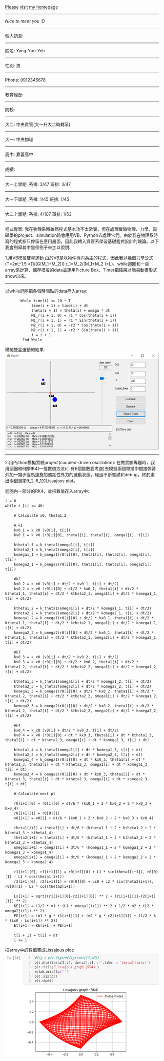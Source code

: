 [Please visit my homepage](https://Yang-Yun-Yeh.github.io/)
***
*Nice to meet you :D*
***
個人訊息:
***
姓名: Yang-Yun-Yeh
***
性別: 男
***
Phone: 0912345678
***
教育經歷:
***
院校:
***
大二: 中央資管(大一升大二時轉系)
***
大一: 中央物理
***
高中: 嘉義高中
***
成績:
***
大一上學期: 系排: 3/47		班排: 3/47
***
大一下學期: 系排: 1/45		班排: 1/45
***
大二上學期: 系排: 4/107	       班排: 1/53
***
程式專案:
我在物理系時雖然程式基本功不太紮實，但在處理實驗物理、力學、電磁學的project、simulation時會應用VB、Python去處理它們。由於我在物理系時寫的程式都只停留在應用層面，因此我轉入資管系學習基礎程式設計的理論。以下我會列舉其中幾個例子來加以說明:

1.用VB模擬雙星運動
由於VB是以物件導向為主的程式，因此我以幾個力學公式(T=2πL^1.5 √(1/(G(M_1+M_2))),r_1=M_2/(M_1+M_2 )×L)、while迴圈和一些array來計算、儲存模擬的data並運用Picture Box、Timer把結果以簡易動畫形式show出來。
***
以while迴圈把各個時間點的data存入array:
```
       While time(i) <= 10 * T
            time(i + 1) = time(i) + dt
            theta(i + 1) = theta(i) + omega * dt
            M1_r(i + 1, 0) = r1 * Cos(theta(i + 1))
            M1_r(i + 1, 1) = r1 * Sin(theta(i + 1))
            M2_r(i + 1, 0) = -r2 * Cos(theta(i + 1))
            M2_r(i + 1, 1) = -r2 * Sin(theta(i + 1))
            i = i + 1
        End While
```

模擬雙星運動的結果:
![simulation](./img/simulation.png)
 ***
2.用Python模擬實驗project(coupled-driven oscillation):
在做實驗專題時，我用迴圈和6個RK4(一種數值方法)(∵有6個變數要考慮)去模擬兩個單擺中間接彈簧外加一顆步徑馬達施加週期性外力的運動狀態。經過不斷嘗試和debug，終於畫出兩個單擺θ_2-θ_1的Lissajous plot。

迴圈內一部分的RK4，並把數值存入array中:
```
i = 0
while t [i] <= 40:
    
    # Calculate x0, theta1,2
    
    # k1
    kx0_1 = k_x0 (v0[i], t[i])
    kv0_1 = k_v0 (r0[i][0], theta1[i], theta2[i], omega1[i], t[i])
    
    ktheta1_1 = k_theta1(omega1[i], t[i])
    ktheta2_1 = k_theta2(omega2[i], t[i])
    komega1_1 = k_omega1(r0[i][0], theta1[i], theta2[i], omega1[i], t[i])
    komega2_1 = k_omega2(r0[i][0], theta1[i], theta2[i], omega2[i], t[i])
    
    #k2
    kx0_2 = k_x0 (v0[i] + dt/2 * kv0_1, t[i] + dt/2)
    kv0_2 = k_v0 (r0[i][0] + dt/2 * kx0_1, theta1[i] + dt/2 * ktheta1_1, theta2[i] + dt/2 * ktheta2_1, omega1[i] + dt/2 * komega1_1, t[i] + dt/2)
        
    ktheta1_2 = k_theta1(omega1[i] + dt/2 * komega1_1, t[i] + dt/2)
    ktheta2_2 = k_theta2(omega2[i] + dt/2 * komega2_1, t[i] + dt/2)
    komega1_2 = k_omega1(r0[i][0] + dt/2 * kx0_1, theta1[i] + dt/2 * ktheta1_1, theta2[i] + dt/2 * ktheta2_1, omega1[i] + dt/2 * komega1_1, t[i] + dt/2)
    komega2_2 = k_omega2(r0[i][0] + dt/2 * kx0_1, theta1[i] + dt/2 * ktheta1_1, theta2[i] + dt/2 * ktheta2_1, omega2[i] + dt/2 * komega2_1, t[i] + dt/2)
    
    #k3
    kx0_3 = k_x0 (v0[i] + dt/2 * kv0_2, t[i] + dt/2)
    kv0_3 = k_v0 (r0[i][0] + dt/2 * kx0_2, theta1[i] + dt/2 * ktheta1_2, theta2[i] + dt/2 * ktheta2_2, omega1[i] + dt/2 * komega1_2, t[i] + dt/2)
    
    ktheta1_3 = k_theta1(omega1[i] + dt/2 * komega1_2, t[i] + dt/2)
    ktheta2_3 = k_theta2(omega2[i] + dt/2 * komega2_2, t[i] + dt/2)
    komega1_3 = k_omega1(r0[i][0] + dt/2 * kx0_2, theta1[i] + dt/2 * ktheta1_2, theta2[i] + dt/2 * ktheta2_2, omega1[i] + dt/2 * komega1_2, t[i] + dt/2)
    komega2_3 = k_omega2(r0[i][0] + dt/2 * kx0_2, theta1[i] + dt/2 * ktheta1_2, theta2[i] + dt/2 * ktheta2_2, omega2[i] + dt/2 * komega2_2, t[i] + dt/2)
    
    #k4
    kx0_4 = k_x0 (v0[i] + dt/2 * kv0_3, t[i] + dt/2)
    kv0_4 = k_v0 (r0[i][0] + dt * kx0_3, theta1[i] + dt * ktheta1_3, theta2[i] + dt * ktheta2_3, omega1[i] + dt * komega1_3, t[i] + dt)
    
    ktheta1_4 = k_theta1(omega1[i] + dt * komega1_3, t[i] + dt)
    ktheta2_4 = k_theta2(omega2[i] + dt * komega2_3, t[i] + dt)
    komega1_4 = k_omega1(r0[i][0] + dt * kx0_3, theta1[i] + dt * ktheta1_3, theta2[i] + dt * ktheta2_3, omega1[i] + dt * komega1_3, t[i] + dt)
    komega2_4 = k_omega2(r0[i][0] + dt * kx0_3, theta1[i] + dt * ktheta1_3, theta2[i] + dt * ktheta2_3, omega2[i] + dt * komega2_3, t[i] + dt)
    
    # Calculate next pt
    
    r0[i+1][0] = r0[i][0] + dt/6 * (kx0_1 + 2 * kx0_2 + 2 * kx0_3 + kx0_4)
    r0[i+1][1] = r0[0][1]
    v0[i+1] = v0[i] + dt/6 * (kv0_1 + 2 * kv0_2 + 2 * kv0_3 + kv0_4)
    
    theta1[i+1] = theta1[i] + dt/6 * (ktheta1_1 + 2 * ktheta1_2 + 2 * ktheta1_3 + ktheta1_4)
    theta2[i+1] = theta2[i] + dt/6 * (ktheta2_1 + 2 * ktheta2_2 + 2 * ktheta2_3 + ktheta2_4)
    omega1[i+1] = omega1[i] + dt/6 * (komega1_1 + 2 * komega1_2 + 2 * komega1_3 + komega1_4)
    omega2[i+1] = omega2[i] + dt/6 * (komega2_1 + 2 * komega2_2 + 2 * komega2_3 + komega2_4)
    
    r1[i+1][0], r1[i+1][1] = r0[i+1][0] + L1 * sin(theta1[i+1]), r0[0][1] - L1 * cos(theta1[i+1])
    r2[i+1][0], r2[i+1][1] = r0[0][0] + Ls0 + L2 * sin(theta2[i+1]), r0[0][1] - L2 * cos(theta2[i+1])
    
    Ls[i+1] = sqrt((r1[i+1][0]-r2[i+1][0]) ** 2 + (r1[i+1][1]-r2[i+1][1]) ** 2)
    KE[i+1] = (1/2 * m1 * (L1 * omega1[i+1]) ** 2 + 1/2 * m2 * (L2 * omega2[i+1]) ** 2)
    PE[i+1] = (m1 * g * r1[i+1][1] + (m2 * g * r2[i+1][1]) + (1/2 * k * (Ls0 - Ls[i+1]) ** 2)) 
    Et[i+1] = KE[i+1] + PE[i+1]
    
    t[i + 1] = t[i] + dt
    i += 1
```
把array中的數值畫成Lissajous plot:
![Lissajous](./img/Lissajous.png)
